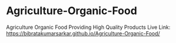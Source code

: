 # Agriculture-Organic-Food
Agriculture Organic Food Providing High Quality Products
Live Link:
https://bibratakumarsarkar.github.io/Agriculture-Organic-Food/
